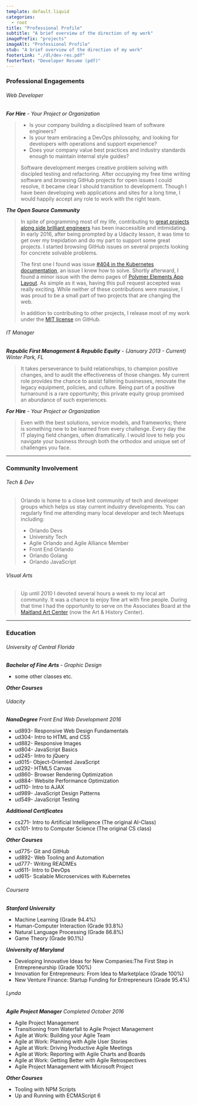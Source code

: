 ```yaml
---
template: default.liquid
categories: 
  - root
title: "Professional Profile"
subtitle: "A brief overview of the direction of my work"
imagePrefix: "projects"
imageAlt: "Professional Profile"
stub: "A brief overview of the direction of my work"
footerLink: "./dl/dev-res.pdf"
footerText: "Developer Resume (pdf)"
---
```


### Professional Engagements

###### Web Developer
_**For Hire** - Your Project or Organization_

> - Is your company building a disciplined team of software engineers?
> - Is your team embracing a DevOps philosophy, and looking for developers with operations and support experience?
> - Does your company value best practices and industry standards enough to maintain internal style guides?
>
>Software development merges creative problem solving with discipled testing and refactoring. 
>After occupying my free time writing software and browsing GitHub projects for open issues I could resolve, it became clear I should transition to development. 
>Though I have been developing web applications and sites for a long time, I would happily accept any role to work with the right team.

_**The Open Source Community**_

>In spite of programming most of my life, contributing to [great projects along side brilliant engineers](https://github.com/PolymerElements/app-layout/graphs/contributors) has been inaccessible and intimidating. 
>In early 2016, after being prompted by a Udacity lesson, it was time to get over my trepidation and do my part to support some great projects.
>I started browsing GitHub issues on several projects looking for concrete solvable problems.
>
>The first one I found was issue [#404 in the Kubernetes documentation](https://github.com/kubernetes/kubernetes.github.io/issues/404), an issue I knew how to solve.
>Shortly afterward, I found a minor issue with the demo pages of [Polymer Elements App Layout](https://github.com/PolymerElements/app-layout). 
>As simple as it was, having this pull request accepted was really exciting.
>While neither of these contributions were massive, I was proud to be a small part of two projects that are changing the web. 
>
>In addition to contributing to other projects, I release most of my work under the [MIT license](http://bro.mit-license.org) on GitHub.

###### IT Manager
_**Republic First Management & Republic Equity** - (January 2013 - Current) Winter Park, FL_
>It takes perseverance to build relationships, to champion positive changes, and to audit the effectiveness of those changes.
>My current role provides the chance to assist faltering businesses, renovate the legacy equipment, policies, and culture. 
>Being part of a positive turnaround is a rare opportunity;
>this private equity group promised an abundance of such experiences.

_**For Hire** - Your Project or Organization_

>Even with the best solutions, service models, and frameworks; there is something new to be learned from every challenge. 
>Every day the IT playing field changes, often dramatically.
>I would love to help you navigate your business through both the orthodox and unique set of challenges you face.

---

### Community Involvement

###### Tech & Dev

>Orlando is home to a close knit community of tech and developer groups which helps us stay current industry developments.
>You can regularly find me attending many local developer and tech Meetups including:
>  - Orlando Devs
>  - University Tech
>  - Agile Orlando and Agile Alliance Member
>  - Front End Orlando
>  - Orlando Golang
>  - Orlando JavaScript

###### Visual Arts

>Up until 2010 I devoted several hours a week to my local art community. 
>It was a chance to enjoy fine art with fine people.
>During that time I had the opportunity to serve on the Associates Board at the [Maitland Art Center](http://artandhistory.org/maitland-art-center) (now the Art & History Center).

---

### Education
###### University of Central Florida

_**Bachelor of Fine Arts** - Graphic Design_
  - some other classes etc.

***Other Courses***

###### Udacity
_**NanoDegree** Front End Web Development 2016_
  - ud893- Responsive Web Design Fundamentals
  - ud304- Intro to HTML and CSS
  - ud882- Responsive Images
  - ud804- JavaScript Basics
  - ud245- Intro to jQuery
  - ud015- Object-Oriented JavaScript
  - ud292- HTML5 Canvas
  - ud860- Browser Rendering Optimization
  - ud884- Website Performance Optimization
  - ud110- Intro to AJAX
  - ud989- JavaScript Design Patterns
  - ud549- JavaScript Testing

***Additional Certificates***
  - cs271- Intro to Artificial Intelligence (The original AI-Class)
  - cs101- Intro to Computer Science (The original CS class)

***Other Courses***
  - ud775- Git and GitHub
  - ud892- Web Tooling and Automation
  - ud777- Writing READMEs
  - ud611- Intro to DevOps
  - ud615- Scalable Microservices with Kubernetes


###### Coursera

***Stanford University***
  - Machine Learning (Grade 94.4%)
  - Human-Computer Interaction (Grade 93.8%)
  - Natural Language Processing (Grade 86.8%)
  - Game Theory (Grade 90.1%)

***University of Maryland***
  - Developing Innovative Ideas for New Companies:The First Step in Entrepreneurship (Grade 100%)
  - Innovation for Entrepreneurs: From Idea to Marketplace (Grade 100%)
  - New Venture Finance: Startup Funding for Entrepreneurs (Grade 95.4%)

###### Lynda

_**Agile Project Manager** Completed October 2016_
  - Agile Project Management
  - Transitioning from Waterfall to Agile Project Management
  - Agile at Work: Building your Agile Team
  - Agile at Work: Planning with Agile User Stories
  - Agile at Work: Driving Productive Agile Meetings
  - Agile at Work: Reporting with Agile Charts and Boards
  - Agile at Work: Getting Better with Agile Retrospectives
  - Agile Project Management with Microsoft Project

***Other Courses***
  - Tooling with NPM Scripts
  - Up and Running with ECMAScript 6
